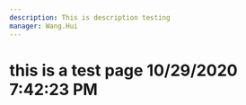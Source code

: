```yaml
---
description: This is description testing
manager: Wang.Hui
---
```

# this is a test page 10/29/2020 7:42:23 PM